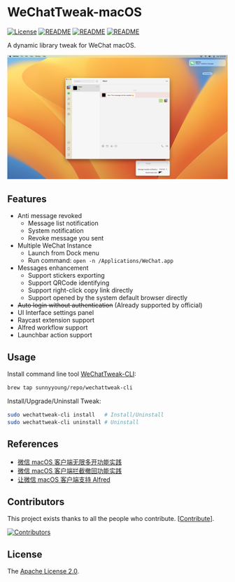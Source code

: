 # WeChatTweak-macOS

[![License](https://img.shields.io/badge/License-Apache%202.0-green.svg)](LICENSE)
[![README](https://img.shields.io/badge/README-English-blue.svg)](README-English.md)
[![README](https://img.shields.io/badge/README-中文-blue.svg)](README.md)
[![README](https://img.shields.io/badge/Telegram-WeChatTweak-brightgreen.svg)](https://t.me/wechattweak)

A dynamic library tweak for WeChat macOS.

![Overview](Screenshot/overview.jpg)

## Features

- Anti message revoked
  - Message list notification
  - System notification
  - Revoke message you sent
- Multiple WeChat Instance
  - Launch from Dock menu
  - Run command: `open -n /Applications/WeChat.app`
- Messages enhancement
  - Support stickers exporting
  - Support QRCode identifying
  - Support right-click copy link directly
  - Support opened by the system default browser directly
- ~~Auto login without authentication~~ (Already supported by official)
- UI Interface settings panel
- Raycast extension support
- Alfred workflow support
- Launchbar action support

## Usage

Install command line tool [WeChatTweak-CLI](https://github.com/Sunnyyoung/WeChatTweak-CLI):

```bash
brew tap sunnyyoung/repo/wechattweak-cli
```

Install/Upgrade/Uninstall Tweak:

```bash
sudo wechattweak-cli install   # Install/Uninstall
sudo wechattweak-cli uninstall # Uninstall
```

## References

- [微信 macOS 客户端无限多开功能实践](https://blog.sunnyyoung.net/wei-xin-macos-ke-hu-duan-wu-xian-duo-kai-gong-neng-shi-jian/)
- [微信 macOS 客户端拦截撤回功能实践](https://blog.sunnyyoung.net/wei-xin-macos-ke-hu-duan-lan-jie-che-hui-gong-neng-shi-jian/)
- [让微信 macOS 客户端支持 Alfred](https://blog.sunnyyoung.net/rang-wei-xin-macos-ke-hu-duan-zhi-chi-alfred/)

## Contributors

This project exists thanks to all the people who contribute. [[Contribute](CONTRIBUTING.md)].

[![Contributors](https://opencollective.com/WeChatTweak-macOS/contributors.svg?width=890&button=false)](https://github.com/Sunnyyoung/WeChatTweak-macOS/graphs/contributors)

## License

The [Apache License 2.0](LICENSE).
